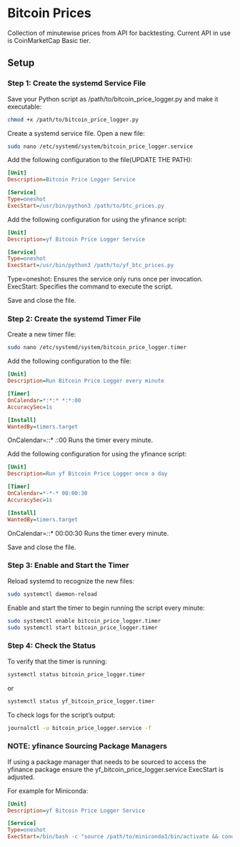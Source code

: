 # Bitcoin Prices
Collection of minutewise prices from API for backtesting.
Current API in use is CoinMarketCap Basic tier.

## Setup
### Step 1: Create the systemd Service File
Save your Python script as /path/to/bitcoin_price_logger.py and make it executable:
```bash
chmod +x /path/to/bitcoin_price_logger.py
```

Create a systemd service file. Open a new file:
```bash
sudo nano /etc/systemd/system/bitcoin_price_logger.service
```

Add the following configuration to the file(UPDATE THE PATH):
```ini
[Unit]
Description=Bitcoin Price Logger Service

[Service]
Type=oneshot
ExecStart=/usr/bin/python3 /path/to/btc_prices.py
```

Add the following configuration for using the yfinance script:
```ini
[Unit]
Description=yf Bitcoin Price Logger Service

[Service]
Type=oneshot
ExecStart=/usr/bin/python3 /path/to/yf_btc_prices.py
```

Type=oneshot: Ensures the service only runs once per invocation.
ExecStart: Specifies the command to execute the script.

Save and close the file.

### Step 2: Create the systemd Timer File
Create a new timer file:
```bash
sudo nano /etc/systemd/system/bitcoin_price_logger.timer
```

Add the following configuration to the file:
```ini
[Unit]
Description=Run Bitcoin Price Logger every minute

[Timer]
OnCalendar=*:*:* *:*:00
AccuracySec=1s

[Install]
WantedBy=timers.target
```

OnCalendar=*:*:* *:*:00 Runs the timer every minute.

Add the following configuration for using the yfinance script:
```ini
[Unit]
Description=Run yf Bitcoin Price Logger once a day

[Timer]
OnCalendar=*-*-* 00:00:30
AccuracySec=1s

[Install]
WantedBy=timers.target
```

OnCalendar=*:*:* 00:00:30 Runs the timer every minute.

Save and close the file.

### Step 3: Enable and Start the Timer
Reload systemd to recognize the new files:
```bash
sudo systemctl daemon-reload
```

Enable and start the timer to begin running the script every minute:
```bash
sudo systemctl enable bitcoin_price_logger.timer
sudo systemctl start bitcoin_price_logger.timer
```

### Step 4: Check the Status
To verify that the timer is running:
```bash
systemctl status bitcoin_price_logger.timer
```
or
```bash
systemctl status yf_bitcoin_price_logger.timer
```

To check logs for the script’s output:
```bash
journalctl -u bitcoin_price_logger.service -f
```

### NOTE: yfinance Sourcing Package Managers
If using a package manager that needs to be sourced to access the yfinance package ensure the yf_bitcoin_price_logger.service ExecStart is adjusted.

For example for Miniconda:
```ini
[Unit]
Description=yf Bitcoin Price Logger Service

[Service]
Type=oneshot
ExecStart=/bin/bash -c "source /path/to/miniconda3/bin/activate && conda activate your_env && python /path/to/btc_prices/yf_btc_prices.py"
```
